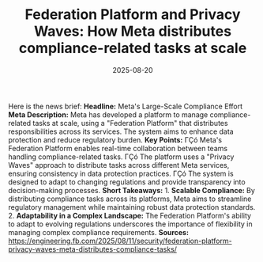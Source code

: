 ﻿---
title: 'Federation Platform and Privacy Waves: How Meta distributes compliance-related
  tasks at scale'
date: '2025-08-20'
category: Markets
summary: ''
slug: federation platform and privacy waves how meta distributes c
source_urls:
- https://engineering.fb.com/2025/08/11/security/federation-platform-privacy-waves-meta-distributes-compliance-tasks/
seo:
  title: 'Federation Platform and Privacy Waves: How Meta distributes compliance-related
    tasks at scale | Hash n Hedge'
  description: ''
  keywords:
  - news
  - markets
  - brief
---

Here is the news brief:  **Headline:** Meta's Large-Scale Compliance Effort  **Meta Description:** Meta has developed a platform to manage compliance-related tasks at scale, using a "Federation Platform" that distributes responsibilities across its services. The system aims to enhance data protection and reduce regulatory burden.  **Key Points:**  ΓÇó Meta's Federation Platform enables real-time collaboration between teams handling compliance-related tasks. ΓÇó The platform uses a "Privacy Waves" approach to distribute tasks across different Meta services, ensuring consistency in data protection practices. ΓÇó The system is designed to adapt to changing regulations and provide transparency into decision-making processes.  **Short Takeaways:**  1. **Scalable Compliance:** By distributing compliance tasks across its platforms, Meta aims to streamline regulatory management while maintaining robust data protection standards. 2. **Adaptability in a Complex Landscape:** The Federation Platform's ability to adapt to evolving regulations underscores the importance of flexibility in managing complex compliance requirements.  **Sources:** https://engineering.fb.com/2025/08/11/security/federation-platform-privacy-waves-meta-distributes-compliance-tasks/ 
